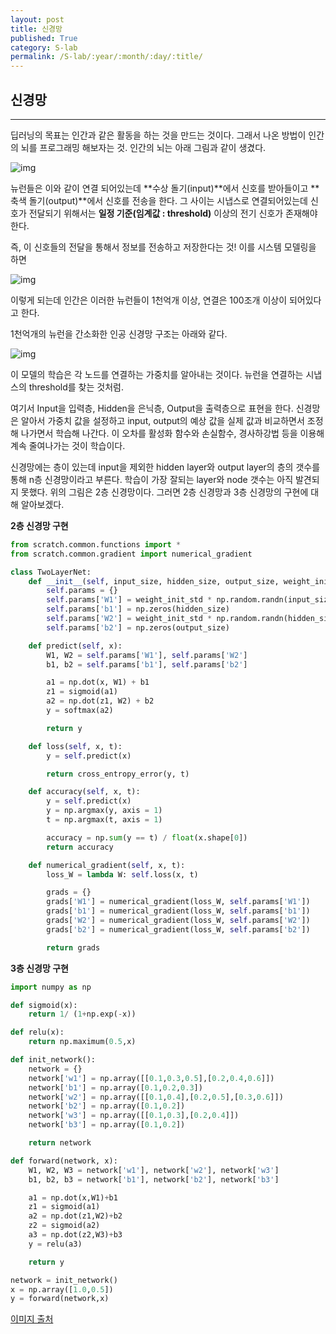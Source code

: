 ```yaml
---
layout: post
title: 신경망
published: True
category: S-lab
permalink: /S-lab/:year/:month/:day/:title/
---
```


## 신경망

-------------------

딥러닝의 목표는 인간과 같은 활동을 하는 것을 만드는 것이다. 그래서 나온 방법이 인간의 뇌를 프로그래밍 해보자는 것. 인간의 뇌는 아래 그림과 같이 생겼다.

![img](https://cdn-images-1.medium.com/max/1600/1*TplMe47nTqISq_w7h4pzNA.png)

뉴런들은 이와 같이 연결 되어있는데 **수상 돌기(input)**에서 신호를 받아들이고 **축색 돌기(output)**에서 신호를 전송을 한다. 그 사이는 시냅스로 연결되어있는데 신호가 전달되기 위해서는 **일정 기준(임계값 : threshold)** 이상의 전기 신호가 존재해야 한다.

즉, 이 신호들의 전달을 통해서 정보를 전송하고 저장한다는 것! 이를 시스템 모델링을 하면

![img](https://cdn-images-1.medium.com/max/1600/1*7vzFM8JltjKaEahFIBg0Dw.png)

이렇게 되는데 인간은 이러한 뉴런들이 1천억개 이상, 연결은 100조개 이상이 되어있다고 한다.

1천억개의 뉴런을 간소화한 인공 신경망 구조는 아래와 같다.

![img](https://cdn-images-1.medium.com/max/1600/1*QdHgHEyYPQHfG-mKNLFtWA.png)

이 모델의 학습은 각 노드를 연결하는 가중치를 알아내는 것이다. 뉴런을 연결하는 시냅스의 threshold를 찾는 것처럼.

여기서 Input을 입력층, Hidden을 은닉층, Output을 출력층으로 표현을 한다. 신경망은 알아서 가중치 값을 설정하고 input, output의 예상 값을 실제 값과 비교하면서 조정해 나가면서 학습해 나간다. 이 오차를 활성화 함수와 손실함수, 경사하강법 등을 이용해 계속 줄여나가는 것이 학습이다.

신경망에는 층이 있는데 input을 제외한 hidden layer와 output layer의 층의 갯수를 통해 n층 신경망이라고 부른다. 학습이 가장 잘되는 layer와 node 갯수는 아직 발견되지 못했다. 위의 그림은 2층 신경망이다. 그러면 2층 신경망과 3층 신경망의 구현에 대해 알아보겠다.



**2층 신경망 구현**

```python
from scratch.common.functions import *
from scratch.common.gradient import numerical_gradient

class TwoLayerNet:
    def __init__(self, input_size, hidden_size, output_size, weight_init_std=0.01):
        self.params = {}
        self.params['W1'] = weight_init_std * np.random.randn(input_size, hidden_size)
        self.params['b1'] = np.zeros(hidden_size)
        self.params['W2'] = weight_init_std * np.random.randn(hidden_size, output_size)
        self.params['b2'] = np.zeros(output_size)

    def predict(self, x):
        W1, W2 = self.params['W1'], self.params['W2']
        b1, b2 = self.params['b1'], self.params['b2']

        a1 = np.dot(x, W1) + b1
        z1 = sigmoid(a1)
        a2 = np.dot(z1, W2) + b2
        y = softmax(a2)

        return y

    def loss(self, x, t):
        y = self.predict(x)

        return cross_entropy_error(y, t)

    def accuracy(self, x, t):
        y = self.predict(x)
        y = np.argmax(y, axis = 1)
        t = np.argmax(t, axis = 1)

        accuracy = np.sum(y == t) / float(x.shape[0])
        return accuracy

    def numerical_gradient(self, x, t):
        loss_W = lambda W: self.loss(x, t)

        grads = {}
        grads['W1'] = numerical_gradient(loss_W, self.params['W1'])
        grads['b1'] = numerical_gradient(loss_W, self.params['b1'])
        grads['W2'] = numerical_gradient(loss_W, self.params['W2'])
        grads['b2'] = numerical_gradient(loss_W, self.params['b2'])

        return grads
```



**3층 신경망 구현**

```python
import numpy as np

def sigmoid(x):
    return 1/ (1+np.exp(-x))

def relu(x):
    return np.maximum(0.5,x)

def init_network():
    network = {}
    network['w1'] = np.array([[0.1,0.3,0.5],[0.2,0.4,0.6]])
    network['b1'] = np.array([0.1,0.2,0.3])
    network['w2'] = np.array([[0.1,0.4],[0.2,0.5],[0.3,0.6]])
    network['b2'] = np.array([0.1,0.2])
    network['w3'] = np.array([[0.1,0.3],[0.2,0.4]])
    network['b3'] = np.array([0.1,0.2])

    return network

def forward(network, x):
    W1, W2, W3 = network['w1'], network['w2'], network['w3']
    b1, b2, b3 = network['b1'], network['b2'], network['b3']

    a1 = np.dot(x,W1)+b1
    z1 = sigmoid(a1)
    a2 = np.dot(z1,W2)+b2
    z2 = sigmoid(a2)
    a3 = np.dot(z2,W3)+b3
    y = relu(a3)

    return y

network = init_network()
x = np.array([1.0,0.5])
y = forward(network,x)
```



[이미지 출처](<https://medium.com/qandastudy/mathpresso-%EB%A8%B8%EC%8B%A0-%EB%9F%AC%EB%8B%9D-%EC%8A%A4%ED%84%B0%EB%94%94-7-%EC%9D%B8%EA%B3%B5%EC%8B%A0%EA%B2%BD%EB%A7%9D-artificial-neural-network-c9074a223caf>)

